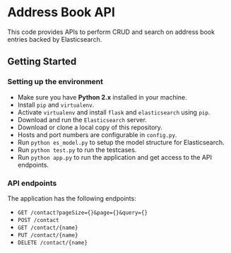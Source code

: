 # Address Book API
This code provides APIs to perform CRUD and search on address book entries backed by Elasticsearch.

## Getting Started
### Setting up the environment
- Make sure you have **Python 2.x** installed in your machine.
- Install `pip` and `virtualenv`.
- Activate `virtualenv` and install `flask` and `elasticsearch` using `pip`.
- Download and run the `Elasticsearch` server.
- Download or clone a local copy of this repository.
- Hosts and port numbers are configurable in `config.py`.
- Run `python es_model.py` to setup the model structure for Elasticsearch.
- Run `python test.py` to run the testcases.
- Run `python app.py` to run the application and get access to the API endpoints.

### API endpoints
The application has the following endpoints:

- `GET​ /contact?pageSize={}&page={}&query={}`
- `POST​ /contact`
- `GET​ /contact/{name}`
- `PUT​ /contact/{name}`
- `DELETE​ /contact/{name}`